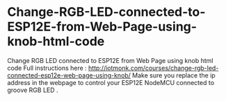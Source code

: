 # Change-RGB-LED-connected-to-ESP12E-from-Web-Page-using-knob-html-code
Change RGB LED connected to ESP12E from Web Page using knob html code
Full instructions here : http://iotmonk.com/courses/change-rgb-led-connected-esp12e-web-page-using-knob/ 
Make sure you replace the ip address in the webpage to control your ESP12E NodeMCU connected to  groove RGB LED .
